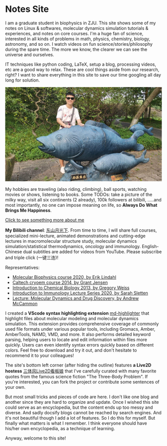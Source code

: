 # Notes Site

I am a graduate student in biophysics in ZJU. This site shows some of my notes on Linux \& softwares, molecular dynamics simulation tutorials \& experiences, and notes on core courses. I'm a huge fan of science, interested in all kinds of problems in math, physics, chemistry, biology, astronomy, and so on. I watch videos on fun science/stories/philosophy during the spare time. The more we know, the clearer we can see the universe and ourselves. 

IT techniques like python coding, LaTeX, setup a blog, processing videos, etc are a good way to relax. These are cool things aside from our research, right? I want to share everything in this site to save our time googling all day long for solution. 

![](./utils/figure/touch-fish.jpg)

My hobbies are traveling (also riding, climbing), ball sports, watching movies or shows, listening to books. Some TODOs: take a picture of the milky way, visit all six continents (2 already), 100k followers at bilibili, .....and most importantly, no one can impose meaning on life, so **Always Do What Brings Me Happiness**. 

<a href="https://gxf1212.github.io/notes/#/utils/about" target="_self">Click to see something more about me</a>

**My Bilibili channel**: [东山月光下](https://space.bilibili.com/441196634). From time to time, I will share full courses, specialized mini-lecture, animated demonstrations and cutting-edge lectures in macromolecular structure study, molecular dynamics simulation/statistical thermodynamics, oncology and immunology. English-Chinese dual subtitles are added for videos from YouTube. Please subscribe and triple click (一键三连)! 

Representatives:

- [Molecular Biophysics course 2020, by Erik Lindahl](https://www.bilibili.com/video/BV1gL411471e)
- [Caltech cryoem course 2014, by Grant Jensen](https://www.bilibili.com/video/BV143411k7KJ)
- [Introduction to Chemical Biology 2013, by Gregory Weiss](https://www.bilibili.com/video/BV1h34y1n7Rk)
- [Introduction to Immunology Lecture Series 2020, by Sarah Sletten](https://www.bilibili.com/video/BV1Lr4y1h7zN)
- [Lecture: Molecular Dynamics and Drug Discovery, by Andrew McCammon](https://www.bilibili.com/video/BV1Fq4y1A7Sc)

I created a **VScode syntax highlighting extension** [md-highlighter](https://marketplace.visualstudio.com/items?itemName=gxf1212.md-highlighter) that highlight files about molecular modeling and molecular dynamics simulation. This extension provides comprehensive coverage of commonly used file formats under various popular tools, including Gromacs, Amber, AmberTools, NAMD, VMD, and more. It also performs detailed keyword parsing, helping users to locate and edit information within files more quickly. Users can even identify syntax errors quickly based on different colors. Feel free to download and try it out, and don't hesitate to recommend it to your colleagues!

The site's bottom left corner (after hiding the outline) features **a Live2D hostess** [三体风Live2D看板娘](https://github.com/gxf1212/live2d-widget) that I've carefully curated with many favorite quotes from the famous science fiction "The Three-Body Problem". If you're interested, you can fork the project or contribute some sentences of your own.

But most small tricks and pieces of code are here. I don't like one blog and another since they are hard to organize and update. Once I wished this site could serve as an encyclopedia, but the content ends up too messy and diverse. And sadly docsify blogs cannot be reached by search engines. And it's not beautiful though I add a lot of features. So I do this for myself. But finally what matters is what I remember. I think everyone should have his/her own encyclopedia, as a technique of learning.

Anyway, welcome to this site!
